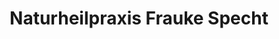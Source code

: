 ---
title: "Naturheilpraxis Frauke Specht"
url: /loxstedt/naturheilpraxis-frauke-specht/
shop: Allgemein
---